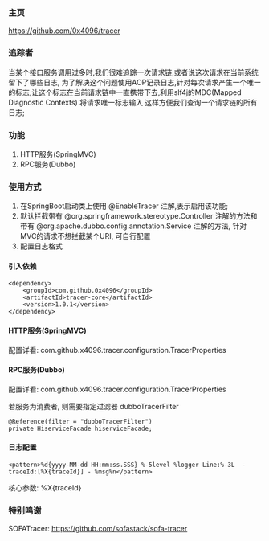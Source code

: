 ### 主页
https://github.com/0x4096/tracer

### 追踪者
当某个接口服务调用过多时,我们很难追踪一次请求链,或者说这次请求在当前系统留下了哪些日志,
为了解决这个问题使用AOP记录日志,针对每次请求产生一个唯一的标志,让这个标志在当前请求链中一直携带下去,利用slf4j的MDC(Mapped Diagnostic Contexts) 将请求唯一标志输入
这样方便我们查询一个请求链的所有日志;

### 功能
1. HTTP服务(SpringMVC)
2. RPC服务(Dubbo) 

### 使用方式
1. 在SpringBoot启动类上使用 @EnableTracer 注解,表示启用该功能;
2. 默认拦截带有 @org.springframework.stereotype.Controller 注解的方法和带有 @org.apache.dubbo.config.annotation.Service 注解的方法, 针对MVC的请求不想拦截某个URI, 可自行配置
3. 配置日志格式

#### 引入依赖

```
<dependency>
    <groupId>com.github.0x4096</groupId>
    <artifactId>tracer-core</artifactId>
    <version>1.0.1</version>
</dependency>
```

#### HTTP服务(SpringMVC)
配置详看: com.github.x4096.tracer.configuration.TracerProperties

#### RPC服务(Dubbo) 
配置详看: com.github.x4096.tracer.configuration.TracerProperties

若服务为消费者, 则需要指定过滤器 dubboTracerFilter
```
@Reference(filter = "dubboTracerFilter")
private HiserviceFacade hiserviceFacade;
```

#### 日志配置
```
<pattern>%d{yyyy-MM-dd HH:mm:ss.SSS} %-5level %logger Line:%-3L  - traceId:[%X{traceId}] - %msg%n</pattern>
```

核心参数: %X{traceId}

### 特别鸣谢
SOFATracer: https://github.com/sofastack/sofa-tracer

